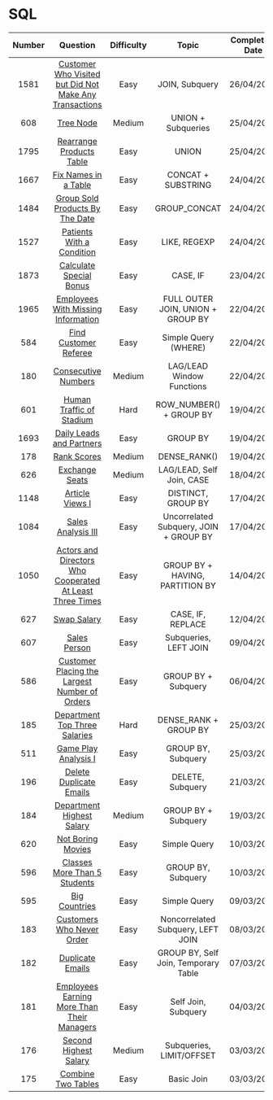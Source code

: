 # SQL

| Number 	|        Question       	| Difficulty 	|    Topic   	| Completion Date 	| Solution 	|
|:------:	|:---------------------:	|:----------:	|:----------:	|:---------------:	|:--------:	|
|   1581  	|   [Customer Who Visited but Did Not Make Any Transactions](https://leetcode.com/problems/customer-who-visited-but-did-not-make-any-transactions/)  	|    Easy    	| JOIN, Subquery	|    26/04/2022   	|   [Link](https://github.com/KOrfanakis/LeetCode-Solutions/tree/main/SQL/Problems/1581-Customer_Who_Visited_but_Did_Not_Make_Any_Transactions)
|   608  	|   [Tree Node](https://leetcode.com/problems/tree-node/)  	|    Medium    	| UNION + Subqueries	|    25/04/2022   	|   [Link](https://github.com/KOrfanakis/LeetCode-Solutions/tree/main/SQL/Problems/0608-Tree_Node)
|   1795  	|   [Rearrange Products Table](https://leetcode.com/problems/rearrange-products-table/)  	|    Easy    	| UNION	|    25/04/2022   	|   [Link](https://github.com/KOrfanakis/LeetCode-Solutions/tree/main/SQL/Problems/1795-Rearrange_Products_Table)
|   1667  	|   [Fix Names in a Table](https://leetcode.com/problems/fix-names-in-a-table/)  	|    Easy    	| CONCAT + SUBSTRING	|    24/04/2022   	|   [Link](https://github.com/KOrfanakis/LeetCode-Solutions/tree/main/SQL/Problems/1667-Fix_Names_in_a_Table)
|   1484  	|   [Group Sold Products By The Date](https://leetcode.com/problems/group-sold-products-by-the-date/)  	|    Easy    	| GROUP_CONCAT	|    24/04/2022   	|   [Link](https://github.com/KOrfanakis/LeetCode-Solutions/tree/main/SQL/Problems/1484-Group_Sold_Products_By_The_Date)
|   1527  	|   [Patients With a Condition](https://leetcode.com/problems/patients-with-a-condition/)  	|    Easy    	| LIKE, REGEXP	|    24/04/2022   	|   [Link](https://github.com/KOrfanakis/LeetCode-Solutions/tree/main/SQL/Problems/1527-Patients_With_a_Condition)
|   1873  	|   [Calculate Special Bonus](https://leetcode.com/problems/calculate-special-bonus/)  	|    Easy    	| CASE, IF	|    23/04/2022   	|   [Link](https://github.com/KOrfanakis/LeetCode-Solutions/tree/main/SQL/Problems/1873-Calculate_Special_Bonus)
|   1965  	|   [Employees With Missing Information](https://leetcode.com/problems/employees-with-missing-information/)  	|    Easy    	| FULL OUTER JOIN, UNION + GROUP BY	|    22/04/2022   	|   [Link](https://github.com/KOrfanakis/LeetCode-Solutions/tree/main/SQL/Problems/1965-Employees_With_Missing_Information)
|   584  	|   [Find Customer Referee](https://leetcode.com/problems/find-customer-referee/)  	|    Easy    	| Simple Query (WHERE) 	|    22/04/2022   	|   [Link](https://github.com/KOrfanakis/LeetCode-Solutions/tree/main/SQL/Problems/0584-Find_Customer_Referee)  
|   180  	|   [Consecutive Numbers](https://leetcode.com/problems/consecutive-numbers/)  	|    Medium    	| LAG/LEAD Window Functions 	|    22/04/2022   	|   [Link](https://github.com/KOrfanakis/LeetCode-Solutions/tree/main/SQL/Problems/0180-Consecutive_Numbers)  
|   601  	|   [Human Traffic of Stadium](https://leetcode.com/problems/human-traffic-of-stadium/)  	|    Hard    	| ROW_NUMBER() + GROUP BY 	|    19/04/2022   	|   [Link](https://github.com/KOrfanakis/LeetCode-Solutions/tree/main/SQL/Problems/0601-Human_Traffic_of_Stadium)  
|   1693  	|   [Daily Leads and Partners](https://leetcode.com/problems/daily-leads-and-partners/)  	|    Easy    	| GROUP BY 	|    19/04/2022   	|   [Link](https://github.com/KOrfanakis/LeetCode-Solutions/tree/main/SQL/Problems/1693-Daily_Leads_and_Partners)   	|
|   178  	|   [Rank Scores](https://leetcode.com/problems/rank-scores/)  	|    Medium    	| DENSE_RANK() 	|    19/04/2022   	|   [Link](https://github.com/KOrfanakis/LeetCode-Solutions/tree/main/SQL/Problems/0178-Rank_Scores)   	|
|   626  	|   [Exchange Seats](https://leetcode.com/problems/exchange-seats/)  	|    Medium    	| LAG/LEAD, Self Join, CASE 	|    18/04/2022   	|   [Link](https://github.com/KOrfanakis/LeetCode-Solutions/tree/main/SQL/Problems/0626-Exchange_Seats) 
|   1148  	|   [Article Views I](https://leetcode.com/problems/article-views-i/)  	|    Easy    	| DISTINCT, GROUP BY 	|    17/04/2022   	|   [Link](https://github.com/KOrfanakis/LeetCode-Solutions/tree/main/SQL/Problems/1148-Article_Views_I)   	|
|   1084  	|   [Sales Analysis III](https://leetcode.com/problems/sales-analysis-iii/)  	|    Easy    	| Uncorrelated Subquery, JOIN + GROUP BY 	|    17/04/2022   	|   [Link](https://github.com/KOrfanakis/LeetCode-Solutions/tree/main/SQL/Problems/1084-Sale_Analysis_III)   	|
|   1050  	|   [Actors and Directors Who Cooperated At Least Three Times](https://leetcode.com/problems/actors-and-directors-who-cooperated-at-least-three-times/)  	|    Easy    	| GROUP BY + HAVING, PARTITION BY 	|    14/04/2022   	|   [Link](https://github.com/KOrfanakis/LeetCode-Solutions/tree/main/SQL/Problems/1050-Actors_and_Directors_Who_Cooperated_At_Least_Three_Times)   	|
|   627  	|   [Swap Salary](https://leetcode.com/problems/swap-salary/)  	|    Easy    	| CASE, IF, REPLACE 	|    12/04/2022   	|   [Link](https://github.com/KOrfanakis/LeetCode-Solutions/tree/main/SQL/Problems/0627-Swap_Salary)   	|
|   607  	|   [Sales Person](https://leetcode.com/problems/sales-person/)  	|    Easy    	| Subqueries, LEFT JOIN 	|    09/04/2022   	|   [Link](https://github.com/KOrfanakis/LeetCode-Solutions/tree/main/SQL/Problems/0607-Sales_Person)   	|
|   586  	|   [Customer Placing the Largest Number of Orders](https://leetcode.com/problems/customer-placing-the-largest-number-of-orders/)  	|    Easy    	| GROUP BY + Subquery 	|    06/04/2022   	|   [Link](https://github.com/KOrfanakis/LeetCode-Solutions/tree/main/SQL/Problems/0586-Customer_Placing_the_Largest_Number_of_Orders)   	|
|   185  	|   [Department Top Three Salaries](https://leetcode.com/problems/department-top-three-salaries/)  	|    Hard    	| DENSE_RANK + GROUP BY 	|    25/03/2022   	|   [Link](https://github.com/KOrfanakis/LeetCode-Solutions/tree/main/SQL/Problems/0185-Department_Top_Three_Salaries)   	|
|   511  	|   [Game Play Analysis I](https://leetcode.com/problems/game-play-analysis-i/)  	|    Easy    	| GROUP BY, Subquery 	|    25/03/2022   	|   [Link](https://github.com/KOrfanakis/LeetCode-Solutions/tree/main/SQL/Problems/0511-Game_Play_Analysis_I)   	|
|   196  	|   [Delete Duplicate Emails](https://leetcode.com/problems/delete-duplicate-emails/)  	|    Easy    	| DELETE, Subquery 	|    21/03/2022   	|   [Link](https://github.com/KOrfanakis/LeetCode-Solutions/tree/main/SQL/Problems/0196-Delete_Duplicate_Emails)   	|
|   184  	|   [Department Highest Salary](https://leetcode.com/problems/department-highest-salary/)  	|    Medium    	| GROUP BY + Subquery 	|    19/03/2022   	|   [Link](https://github.com/KOrfanakis/LeetCode-Solutions/tree/main/SQL/Problems/0184-Department_Highest_Salary)   	|
|   620  	|   [Not Boring Movies](https://leetcode.com/problems/not-boring-movies/)  	|    Easy    	| Simple Query 	|    10/03/2022   	|   [Link](https://github.com/KOrfanakis/LeetCode-Solutions/tree/main/SQL/Problems/0620-Not_Boring_Movies)   	|
|   596  	|   [Classes More Than 5 Students](https://leetcode.com/problems/classes-more-than-5-students/)  	|    Easy    	| GROUP BY, Subquery 	|    10/03/2022   	|   [Link](https://github.com/KOrfanakis/LeetCode-Solutions/tree/main/SQL/Problems/0596-Classes_More_Than_5_Students)   	|
|   595  	|   [Big Countries](https://leetcode.com/problems/big-countries/)  	|    Easy    	| Simple Query 	|    09/03/2022   	|   [Link](https://github.com/KOrfanakis/LeetCode-Solutions/tree/main/SQL/Problems/0595-Big_Countries)   	|
|   183  	|   [Customers Who Never Order](https://leetcode.com/problems/customers-who-never-order/)  	|    Easy    	| Noncorrelated Subquery, LEFT JOIN 	|    08/03/2022   	|   [Link](https://github.com/KOrfanakis/LeetCode-Solutions/tree/main/SQL/Problems/0183-Customers_Who_Never_Order)   	|
|   182  	|   [Duplicate Emails](https://leetcode.com/problems/duplicate-emails/)  	|    Easy    	| GROUP BY, Self Join, Temporary Table 	|    07/03/2022   	|   [Link](https://github.com/KOrfanakis/LeetCode-Solutions/tree/main/SQL/Problems/0182-Duplicate_Emails)   	|
|   181  	|   [Employees Earning More Than Their Managers](https://leetcode.com/problems/employees-earning-more-than-their-managers/)  	|    Easy    	| Self Join, Subquery 	|    04/03/2022   	|   [Link](https://github.com/KOrfanakis/LeetCode-Solutions/tree/main/SQL/Problems/0181-Employees_Earning_More_Than_Their_Managers)   	|
|   176  	|   [Second Highest Salary](https://leetcode.com/problems/second-highest-salary/)  	|    Medium    	| Subqueries, LIMIT/OFFSET 	|    03/03/2022   	|   [Link](https://github.com/KOrfanakis/LeetCode-Solutions/tree/main/SQL/Problems/0176-Second_Highest_Salary)   	|
|   175  	|   [Combine Two Tables](https://leetcode.com/problems/combine-two-tables/)  	|    Easy    	| Basic Join 	|    03/03/2022   	|   [Link](https://github.com/KOrfanakis/LeetCode-Solutions/tree/main/SQL/Problems/0175-Combine_Two_Tables)   	|
